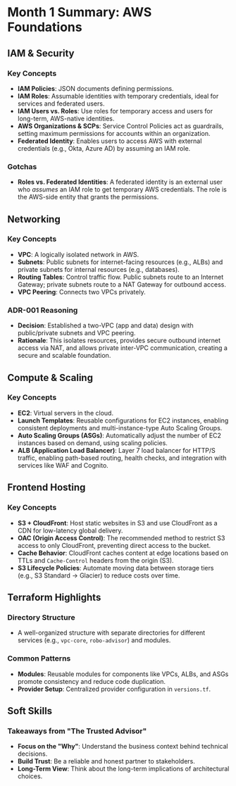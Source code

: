 # Month 1 Summary: AWS Foundations

## IAM & Security

### Key Concepts
- **IAM Policies**: JSON documents defining permissions.
- **IAM Roles**: Assumable identities with temporary credentials, ideal for services and federated users.
- **IAM Users vs. Roles**: Use roles for temporary access and users for long-term, AWS-native identities.
- **AWS Organizations & SCPs**: Service Control Policies act as guardrails, setting maximum permissions for accounts within an organization.
- **Federated Identity**: Enables users to access AWS with external credentials (e.g., Okta, Azure AD) by assuming an IAM role.

### Gotchas
- **Roles vs. Federated Identities**: A federated identity is an external user who *assumes* an IAM role to get temporary AWS credentials. The role is the AWS-side entity that grants the permissions.

## Networking

### Key Concepts
- **VPC**: A logically isolated network in AWS.
- **Subnets**: Public subnets for internet-facing resources (e.g., ALBs) and private subnets for internal resources (e.g., databases).
- **Routing Tables**: Control traffic flow. Public subnets route to an Internet Gateway; private subnets route to a NAT Gateway for outbound access.
- **VPC Peering**: Connects two VPCs privately.

### ADR-001 Reasoning
- **Decision**: Established a two-VPC (app and data) design with public/private subnets and VPC peering.
- **Rationale**: This isolates resources, provides secure outbound internet access via NAT, and allows private inter-VPC communication, creating a secure and scalable foundation.

## Compute & Scaling

### Key Concepts
- **EC2**: Virtual servers in the cloud.
- **Launch Templates**: Reusable configurations for EC2 instances, enabling consistent deployments and multi-instance-type Auto Scaling Groups.
- **Auto Scaling Groups (ASGs)**: Automatically adjust the number of EC2 instances based on demand, using scaling policies.
- **ALB (Application Load Balancer)**: Layer 7 load balancer for HTTP/S traffic, enabling path-based routing, health checks, and integration with services like WAF and Cognito.

## Frontend Hosting

### Key Concepts
- **S3 + CloudFront**: Host static websites in S3 and use CloudFront as a CDN for low-latency global delivery.
- **OAC (Origin Access Control)**: The recommended method to restrict S3 access to only CloudFront, preventing direct access to the bucket.
- **Cache Behavior**: CloudFront caches content at edge locations based on TTLs and `Cache-Control` headers from the origin (S3).
- **S3 Lifecycle Policies**: Automate moving data between storage tiers (e.g., S3 Standard -> Glacier) to reduce costs over time.

## Terraform Highlights

### Directory Structure
- A well-organized structure with separate directories for different services (e.g., `vpc-core`, `robo-advisor`) and modules.

### Common Patterns
- **Modules**: Reusable modules for components like VPCs, ALBs, and ASGs promote consistency and reduce code duplication.
- **Provider Setup**: Centralized provider configuration in `versions.tf`.

## Soft Skills

### Takeaways from "The Trusted Advisor"
- **Focus on the "Why"**: Understand the business context behind technical decisions.
- **Build Trust**: Be a reliable and honest partner to stakeholders.
- **Long-Term View**: Think about the long-term implications of architectural choices.